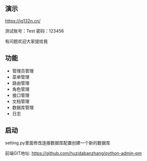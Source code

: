 ## 演示
  https://ig132n.cn/
  
  测试账号：Test 密码：123456
  
  有问题欢迎大家提给我
  
## 功能

* 管理员管理
* 菜单管理
* 路由管理
* 角色管理
* 接口管理
* 文档管理
* 数据库管理
* 日志

## 启动
  setting.py里面修改连接数据库配置创建一个新的数据库
  
  前端GIT地址: https://github.com/huzidabanzhang/python-admin-pm

